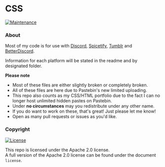 # CSS

[![Maintenance](https://img.shields.io/badge/Maintained%3F-yes-green.svg?style=flat)](https://GitHub.com/fluteds/css/graphs/commit-activity)

### About

Most of my code is for use with [Discord](https://discord.com), [Spicetify](https://github.com/khanhas/spicetify-cli), [Tumblr](https://tumblr.com) and [BetterDiscord](https://github.com/Jiiks/BetterDiscordApp). 

Information for each platform will be stated in the readme and by designated folder.

**Please note**

- Most of these files are either slightly broken or completely broken. 
- All of these files are here due to Pastebin's new limited uploading.
- This repo also counts as my CSS/HTML portfolio due to the fact I can no longer host unlimited hidden pastes on Pastebin.
- Under **no circumstances** may you redistribute under any other name. 
- If you do want to work on these, that's great! Just please let me know! 
- Open as many pull requests or issues as you'd like.

### Copyright

[![License](https://img.shields.io/badge/License-Apache%202.0-blue.svg?style=flat)](https://opensource.org/licenses/Apache-2.0)

This repo is licensed under the Apache 2.0 license.
<br>A full version of the Apache 2.0 license can be found under the document `license`.
